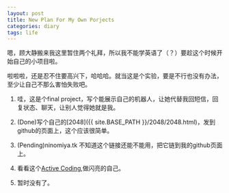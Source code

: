 ```yaml
---
layout: post
title: New Plan For My Own Porjects
categories: diary
tags: life
---
```


嗯，顾大静搬来我这里暂住两个礼拜，所以我不能学英语了（？）要趁这个时候开始自己的小项目啦。

啦啦啦，还是忍不住要高兴下，哈哈哈。就当这是个实验，要是不行也没有办法，至少让自己不那么害怕失败吧。

1. 哇，这是个final project，写个能展示自己的机器人，让她代替我回短信，回复状态、聊天，让别人觉得她就是我。

2. (Done)写个自己的[2048]({{ site.BASE_PATH }}/2048/2048.html)，发到github的页面上，这个应该很简单。

3. (Pending)ninomiya.tk 不知道这个链接还能不能用，把它链到我的github页面上。

4. 看看这个[Active Coding](https://www.futurelearn.com/courses/creative-coding),做闪亮的自己。

5. 暂时没有了。